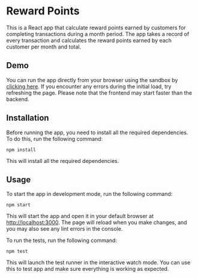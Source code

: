 # Reward Points

This is a React app that calculate reward points earned by customers for completing transactions during a month period. The app takes a record of every transaction and calculates the reward points earned by each customer per month and total.

## Demo

You can run the app directly from your browser using the sandbox by [clicking here](https://codesandbox.io/p/github/jacek-jaskolski/reward-points/main). If you encounter any errors during the initial load, try refreshing the page. Please note that the frontend may start faster than the backend.

## Installation

Before running the app, you need to install all the required dependencies. To do this, run the following command:

`npm install`

This will install all the required dependencies.

## Usage

To start the app in development mode, run the following command:

`npm start`

This will start the app and open it in your default browser at [http://localhost:3000](http://localhost:3000). The page will reload when you make changes, and you may also see any lint errors in the console.

To run the tests, run the following command:

`npm test`

This will launch the test runner in the interactive watch mode. You can use this to test app and make sure everything is working as expected.
